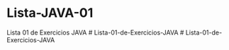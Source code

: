 # Lista-JAVA-01
Lista 01 de Exercicios JAVA
#   L i s t a - 0 1 - d e - E x e r c i c i o s - J A V A  
 #   L i s t a - 0 1 - d e - E x e r c i c i o s - J A V A  
 